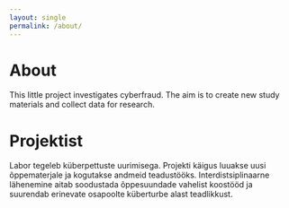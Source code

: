 ```yaml
---
layout: single
permalink: /about/
---
```


# About

This little project investigates cyberfraud. 
The aim is to create new study materials and collect data for research. 

# Projektist

Labor tegeleb küberpettuste uurimisega. Projekti käigus luuakse uusi õppematerjale ja kogutakse andmeid teadustööks. Interdistsiplinaarne lähenemine aitab soodustada õppesuundade vahelist koostööd ja suurendab erinevate osapoolte küberturbe alast teadlikkust.
